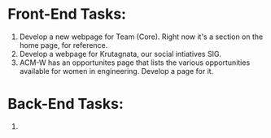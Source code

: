 # Front-End Tasks:
1. Develop a new webpage for Team (Core). Right now it's a section on the home page, for reference.
2. Develop a webpage for Krutagnata, our social intiatives SIG.
3. ACM-W has an opportunites page that lists the various opportunities available for women in engineering. Develop a page for it.

# Back-End Tasks:
1. 
